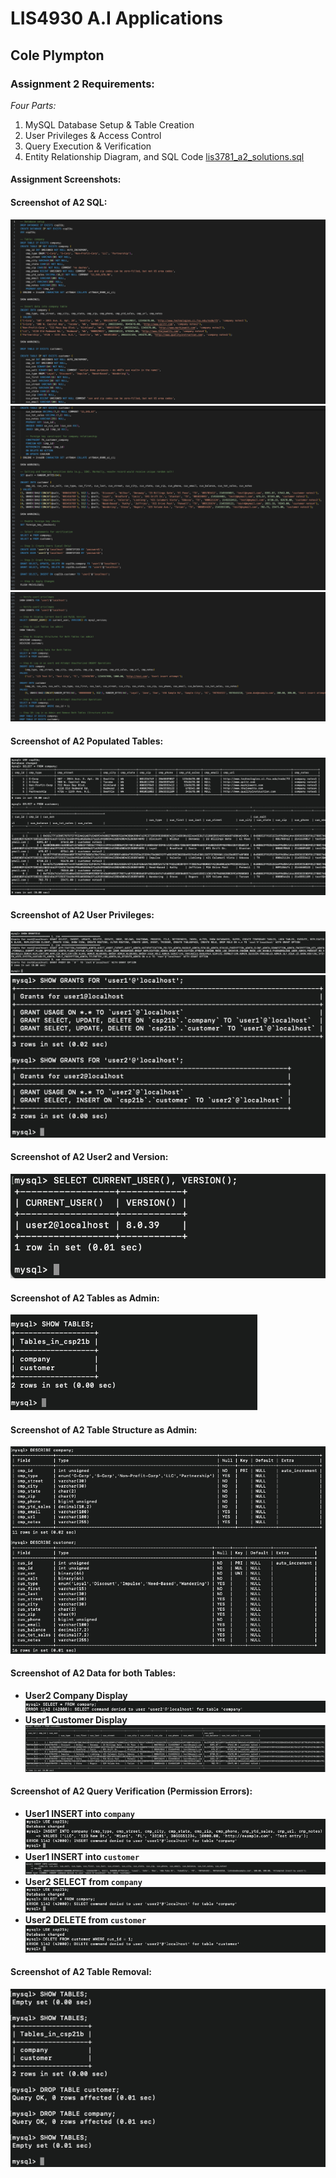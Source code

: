 # LIS4930 A.I Applications

## Cole Plympton

### Assignment 2 Requirements:

*Four Parts:*

1. MySQL Database Setup & Table Creation
2. User Privileges & Access Control
3. Query Execution & Verification
4. Entity Relationship Diagram, and SQL Code [lis3781_a2_solutions.sql](lis3781_a2_solutions.sql "lis3781_a2_solutions.sql")

#### Assignment Screenshots:

#### Screenshot of A2 SQL:
![A2 SQL Screenshot](img/a2_a_sql.png)
![A2 SQL Screenshot](img/a2_b_sql.png)
![A2 SQL Screenshot](img/a2_c_sql.png)

#### Screenshot of A2 Populated Tables:
![A2 Populated Tables](img/populated_tables.png)

#### Screenshot of A2 User Privileges:
![A2 User Privileges Screenshot](img/a2_admin_privileges.png)
![A2 User Privileges Screenshot](img/a2_user_privileges.png)

#### Screenshot of A2 User2 and Version:
![A2 User Privileges Screenshot](img/a2_user2_version.png)

#### Screenshot of A2 Tables as Admin:
![A2 User Privileges Screenshot](img/a2_tables_admin.png)

#### Screenshot of A2 Table Structure as Admin:
![A2 User Privileges Screenshot](img/a2_table_structure.png)

#### Screenshot of A2 Data for both Tables:
- **User2 Company Display**  
  ![User2 Error](img/a2_user2_company.png)
- **User1 Customer Display**  
  ![User1 ](img/a2_user1_customer.png)

#### Screenshot of A2 Query Verification (Permission Errors):
- **User1 INSERT into `company`**  
  ![User1 Insert Error](img/a2_user1_insert_fail.png)
- **User1 INSERT into `customer`**  
  ![User1 Insert Error](img/a2_user1_insert_customer.png)
- **User2 SELECT from `company`**  
  ![User2 Select Error](img/a2_user2_select_fail.png)
- **User2 DELETE from `customer`**  
  ![User2 Delete Error](img/a2_user2_delete_fail.png)

#### Screenshot of A2 Table Removal:
![A2 Table Removal Screenshot](img/a2_table_removal.png)

